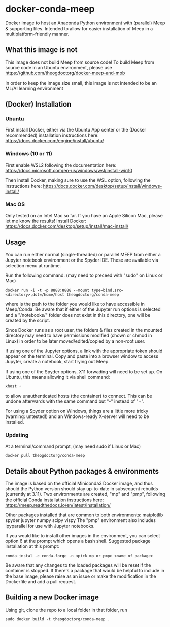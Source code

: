 # docker-conda-meep
Docker image to host an Anaconda Python environment with (parallel) Meep &amp; supporting files. Intended to allow for easier installation of Meep in a multiplatform-friendly manner.

## What this image is not
This image does not build Meep from source code! To build Meep from source code in an Ubuntu environment, please use
https://github.com/theogdoctorg/docker-meep-and-mpb

In order to keep the image size small, this image is not intended to be an ML/AI learning environment 

## (Docker) Installation
### Ubuntu
First install Docker, either via the Ubuntu App center or the (Docker recommended) installation instructions here:
https://docs.docker.com/engine/install/ubuntu/

### Windows (10 or 11)
First enable WSL2 following the documentation here:
https://docs.microsoft.com/en-us/windows/wsl/install-win10

Then install Docker, making sure to use the WSL option, following the instructions here:
https://docs.docker.com/desktop/setup/install/windows-install/

### Mac OS
Only tested on an Intel Mac so far. If you have an Apple Silicon Mac, please let me know the results!
Install Docker:
https://docs.docker.com/desktop/setup/install/mac-install/

## Usage
You can run either normal (single-threaded) or parallel MEEP from either a Jupyter notebook environment or the Spyder IDE. These are available via selection menu at runtime.

Run the following command: (may need to preceed with "sudo" on Linux or Mac)
 
```
docker run -i -t -p 8888:8888 --mount type=bind,src=<directory>,dst=/home/host theogdoctorg/conda-meep 
```

where <directory> is the path to the folder you would like to have accessible in Meep/Conda. Be aware that if either of the Jupyter run options is selected and a "/notebooks/" folder does not exist in this directory, one will be created by the script.

Since Docker runs as a root user, the folders & files created in the mounted directory may need to have permissions modified (chown or chmod in Linux) in order to be later moved/edited/copied by a non-root user.

If using one of the Jupyter options, a link with the appropriate token should appear on the terminal. Copy and paste into a browser window to access Jupyter, create a notebook, start trying out Meep.

If using one of the Spyder options, X11 forwading will need to be set up. On Ubuntu, this means allowing it via shell command:

```
xhost +
```

to allow unauthenticated hosts (the container) to connect. This can be undone afterwards with the same command but "-" instead of "+".

For using  a Spyder option on Windows, things are a little more tricky (warning: untested!) and an Windows-ready X-server will need to be installed.

### Updating
At a terminal/command prompt, (may need sudo if Linux or Mac)

```
docker pull theogdoctorg/conda-meep
```

## Details about Python packages & environments
The image is based on the official Miniconda3 Docker image, and thus should the Python version should stay up-to-date in subsequent rebuilds (currently at 3.11). Two environments are created, "mp" and "pmp", following the official Conda installation instructions here: https://meep.readthedocs.io/en/latest/Installation/

Other packages installed that are common to both environments: matplotlib spyder jupyter numpy scipy vispy
The "pmp" environment also includes ipyparallel for use with Jupyter notebooks.

If you would like to install other images in the environment, you can select option 6 at the prompt which opens a bash shell. Suggested package installation at this prompt: 

```
conda instal -c conda-forge -n <pick mp or pmp> <name of package>
```

Be aware that any changes to the loaded packages will be reset if the container is stopped. If there's a package that would be helpful to include in the base image, please raise as an issue or make the modification in the Dockerfile and add a pull request.

## Building a new Docker image
Using git, clone the repo to a local folder
in that folder,  run

```
sudo docker build -t theogdoctorg/conda-meep .
```
